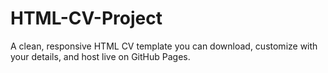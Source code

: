 # HTML-CV-Project
A clean, responsive HTML CV template you can download, customize with your details, and host live on GitHub Pages.
